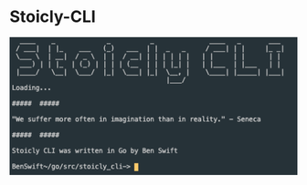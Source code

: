 # Stoicly-CLI
![alt text](https://github.com/benswift404/stoicly-cli/blob/master/Stoicly%20CLI.png)
